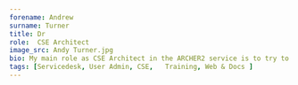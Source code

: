 ```yaml
---
forename: Andrew
surname: Turner
title: Dr
role:  CSE Architect
image_src: Andy Turner.jpg
bio: My main role as CSE Architect in the ARCHER2 service is to try to make the service as useful as possible for researchers. I help the team prioritise work to improve the service and try to anticipate future requirements for researchers on ARCHER2. I strongly believe that we can achieve more in research by working together openly in a collegial way and so think that having strong links between the ARCHER2 service and the wider community are vital; and where the critical mass of the ARCHER2 service can have a large impact. To help achieve this I try to maintain strong links with various organisations, such as the <a href="https://society-rse.org/">Society of Research Software Engineering</a>, the UK <a href="https://hpc-sig.org.uk/">HPC-SIG</a>, <a href="https://www.dirac.ac.uk">DiRAC</a>, <a href="https://carpentries.org/">The Carpentries</a> and various user communities. In my spare time, I can be generally be found out in the countryside somewhere&colon; either under it (caving), over it (bikepacking) or though it (wild swimming).
tags: [Servicedesk, User Admin, CSE,   Training, Web & Docs ] 
---
```

